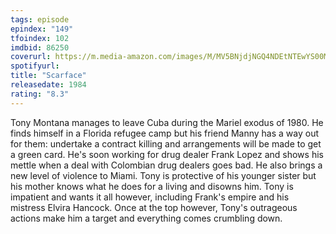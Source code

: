 ```yaml
---
tags: episode
epindex: "149"
tfoindex: 102
imdbid: 86250
coverurl: https://m.media-amazon.com/images/M/MV5BNjdjNGQ4NDEtNTEwYS00MTgxLTliYzQtYzE2ZDRiZjFhZmNlXkEyXkFqcGdeQXVyNjU0OTQ0OTY@._V1_SX202_CR0,0,202,300_.jpg
spotifyurl: 
title: "Scarface"
releasedate: 1984
rating: "8.3"
---
```


Tony Montana manages to leave Cuba during the Mariel exodus of 1980. He finds himself in a Florida refugee camp but his friend Manny has a way out for them: undertake a contract killing and arrangements will be made to get a green card. He's soon working for drug dealer Frank Lopez and shows his mettle when a deal with Colombian drug dealers goes bad. He also brings a new level of violence to Miami. Tony is protective of his younger sister but his mother knows what he does for a living and disowns him. Tony is impatient and wants it all however, including Frank's empire and his mistress Elvira Hancock. Once at the top however, Tony's outrageous actions make him a target and everything comes crumbling down.